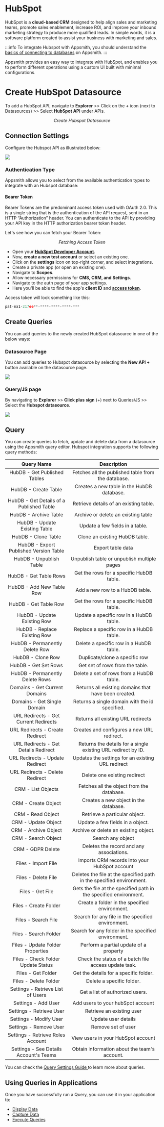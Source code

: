 
# HubSpot


HubSpot is a **cloud-based CRM** designed to help align sales and marketing teams, promote sales enablement, increase ROI, and improve your inbound marketing strategy to produce more qualified leads. In simple words, it is a software platform created to assist your business with marketing and sales.

:::info
To integrate Hubspot with Appsmith, you should understand the [basics of connecting to databases](core-concepts/connecting-to-data-sources/) on Appsmith.
:::

Appsmith provides an easy way to integrate with HubSpot, and enables you to perform different operations using a custom UI built with minimal configurations.


# Create HubSpot Datasource

To add a HubSpot API, navigate to **Explorer** >> Click on the **+** icon (next to Datasources) >> Select **HubSpot API** under APIs.

<figure>
 <object data="https://www.youtube.com/embed/h2Jp8PenbTM" width='750px' height='400px'></object>
 <figcaption align="center"><i>Create Hubspot Datasource</i></figcaption>
</figure>



## Connection Settings

Configure the Hubspot API as illustrated below:

![](/img/hubspot-connection.png)



### Authentication Type
Appsmith allows you to select from the available authentication types to integrate with an Hubspot database:

#### **Bearer Token** 

Bearer Tokens are the predominant access token used with OAuth 2.0.
This is a single string that is the authentication of the API request, sent in an HTTP “Authorization” header. You can authenticate to the API by providing your API key in the HTTP authorization bearer token header. 

Let's see how you can fetch your Bearer Token:



<figure>
 <object data="https://www.youtube.com/embed/q1DkGLJ6JFU" width='750px' height='400px'></object>
 <figcaption align="center"><i>Fetching Access Token</i></figcaption>
</figure>


* Open your [**HubSpot Developer Account**](https://developers.hubspot.com/docs/api/overview).
* Now, **create a new test account** or select an existing one.
* Click on the **settings** icon on top-right corner, and select integrations.
* Create a private app (or open an existing one).
* Navigate to **Scopes**.
* Allow necessary permissions for **CMS, CRM, and Settings**.
* Navigate to the auth page of your app settings.
* Here you'll be able to find the app's **client ID** and [**access token**](https://developers.hubspot.com/docs/api/oauth/tokens).


Access token will look something like this:

```js
pat-na1-217ee**-****-****-****-***
```


## Create Queries

You can add queries to the newly created HubSpot datasource in one of the below ways:


### Datasource Page
You can add queries to Hubspot datasource by selecting the **New API +** button available on the datasource page.

![](/img/hubspot-query1.png)

### Query/JS page
By navigating to **Explorer** >> **Click plus sign** (+) next to Queries/JS >> Select the **Hubspot datasource**.


![](/img/hubspot-query2.png)

## Query

You can create queries to fetch, update and delete data from a datasource using the Appsmith query editor. Hubspot integration supports the following query methods:

|                Query Name                |              Description              |
|:----------------------------------------:|:-------------------------------------:|
| HubDB - Get Published Tables             | Fetches all the published table from the database. |
| HubDB - Create Table                     | Creates a new table in the HubDB database. |
| HubDB - Get Details of a Published Table | Retrieve details of an existing table.  |
| HubDB - Archive Table                    | Archive or delete an existing table                                 |
| HubDB - Update Existing Table            | Update a few fields in a table.                                   |
| HubDB - Clone Table                      |     Clone an existing HubDB table.                                  |
| HubDB - Export Published Version Table   |  Export table data                                |
| HubDB - Unpublish Table                  | Unpublish table or unpublish multiple pages                                |
| HubDB - Get Table Rows                   |  Get the rows for a specific HubDB table.                                |
| HubDB - Add New Table Row                |   Add a new row to a HubDB table.                                |
| HubDB - Get Table Row                    | Get the rows for a specific HubDB table.                                       |
| HubDB - Update Existing Row              | Update a specific row in a HubDB table.                                    |
| HubDB - Replace Existing Row             | Replace a specific row in a HubDB table.                                   |
| HubDB - Permanently Delete Row           |   Delete a specific row in a HubDB table.                                    |
| HubDB - Clone Row                        |  Duplicate/clone  a specific row                                   |
| HubDB - Get Set Rows                     |   Get set of rows from the table.                                    |
| HubDB - Permanently Delete Rows          |   Delete a set of rows from a HubDB table.                                    |
| Domains - Get Current Domains            |  Returns all existing domains that have been created.                                     |
| Domains - Get Single Domain              |  Returns a single domain with the id specified.                                     |
| URL Redirects - Get Current Redirects    |  Returns all existing URL redirects                                     |
| URL Redirects - Create Redirect          |   Creates and configures a new URL redirect.                                    |
| URL Redirects - Get Details Redirect     |   Returns the details for a single existing URL redirect by ID.                                    |
| URL Redirects - Update Redirect          |  Updates the settings for an existing URL redirect                                      |
| URL Redirects - Delete Redirect          |  Delete one existing redirect                                      |
| CRM - List Objects                       |    Fetches all the object from the database. |
| CRM - Create Object                      |   Creates a new object in the database.                                    |
| CRM - Read Object                        | Retrieve a particular object. |
| CRM - Update Object                      |  Update a few fields in a object.                                       |
| CRM - Archive Object                     |  Archive or delete an existing object.                                     |
| CRM - Search Object                      | Search any object                                      |
| CRM - GDPR Delete                        |  Deletes the record and any associations.                                     |
| Files - Import File                      | Imports CRM records into your HubSpot account    |
| Files - Delete File                      |  Deletes the file at the specified path in the specified environment.                                     |
| Files - Get File                         |   Gets the file at the specified path in the specified environment.                                    |
| Files - Create Folder                    | Create a folder in the specified environment.                                     |
| Files - Search File                      |  Search for any file in the specified environment.                                                     |
| Files - Search Folder                    |   Search for any folder in the specified environment.                                    |
| Files - Update Folder Properties         |  Perform a partial update of a property                                    |
| Files - Check Folder Update Status       |   Check the status of a batch file access update task.                                    |
| Files - Get Folder                       |  Get the details for a specific folder.                                     |
| Files - Delete Folder                    |   Delete a specific folder.                                    |
| Settings - Retrieve List of Users        |  Get a list of authorized users.                                   |
| Settings - Add User                      |  Add users to your hubSpot account                                     |
| Settings - Retrieve User                 |  Retrieve an existing user                                  |
| Settings - Modify User                   |  Update user details                                  |
| Settings - Remove User                   |  Remove set of user                                    |
| Settings - Retrieve Roles Account        |  View users in your HubSpot account                                     |
| Settings - See Details Account's Teams   |  Obtain information about the team's account.                                    |


You can check the [Query Settings Guide ](http://localhost:3000/core-concepts/data-access-and-binding/querying-a-database/query-settings
) to learn more about queries.




## **Using Queries in Applications**

Once you have successfully run a Query, you can use it in your application to:

* [Display Data ](/core-concepts/data-access-and-binding/displaying-data-read/)
* [Capture Data ](/core-concepts/data-access-and-binding/capturing-data-write/capture-form-data.md)
* [Execute Queries](/core-concepts/data-access-and-binding/querying-a-database/)
